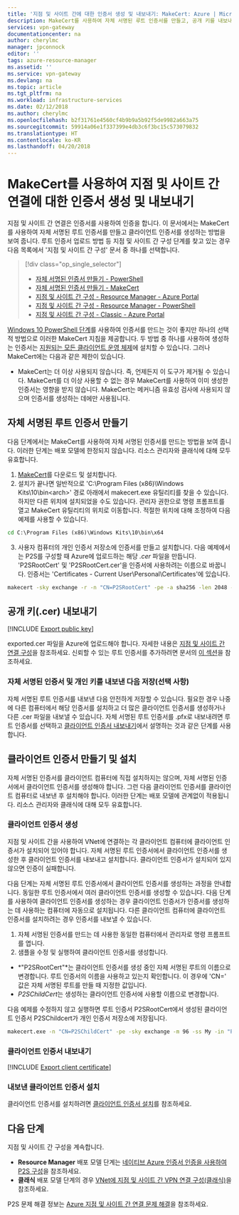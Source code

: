 ```yaml
---
title: '지점 및 사이트 간에 대한 인증서 생성 및 내보내기: MakeCert: Azure | Microsoft Docs'
description: MakeCert를 사용하여 자체 서명된 루트 인증서를 만들고, 공개 키를 내보내고, 클라이언트 인증서를 생성합니다.
services: vpn-gateway
documentationcenter: na
author: cherylmc
manager: jpconnock
editor: ''
tags: azure-resource-manager
ms.assetid: ''
ms.service: vpn-gateway
ms.devlang: na
ms.topic: article
ms.tgt_pltfrm: na
ms.workload: infrastructure-services
ms.date: 02/12/2018
ms.author: cherylmc
ms.openlocfilehash: b2f31761e4560cf4b9b9a5b92f5de9982a663a75
ms.sourcegitcommit: 59914a06e1f337399e4db3c6f3bc15c573079832
ms.translationtype: HT
ms.contentlocale: ko-KR
ms.lasthandoff: 04/20/2018
---
```

# <a name="generate-and-export-certificates-for-point-to-site-connections-using-makecert"></a>MakeCert를 사용하여 지점 및 사이트 간 연결에 대한 인증서 생성 및 내보내기

지점 및 사이트 간 연결은 인증서를 사용하여 인증을 합니다. 이 문서에서는 MakeCert를 사용하여 자체 서명된 루트 인증서를 만들고 클라이언트 인증서를 생성하는 방법을 보여 줍니다. 루트 인증서 업로드 방법 등 지점 및 사이트 간 구성 단계를 찾고 있는 경우 다음 목록에서 '지점 및 사이트 간 구성' 문서 중 하나를 선택합니다.

> [!div class="op_single_selector"]
> * [자체 서명된 인증서 만들기 - PowerShell](vpn-gateway-certificates-point-to-site.md)
> * [자체 서명된 인증서 만들기 - MakeCert](vpn-gateway-certificates-point-to-site-makecert.md)
> * [지점 및 사이트 간 구성 - Resource Manager - Azure Portal](vpn-gateway-howto-point-to-site-resource-manager-portal.md)
> * [지점 및 사이트 간 구성 - Resource Manager - PowerShell](vpn-gateway-howto-point-to-site-rm-ps.md)
> * [지점 및 사이트 간 구성 - Classic - Azure Portal](vpn-gateway-howto-point-to-site-classic-azure-portal.md)
> 
> 

[Windows 10 PowerShell 단계](vpn-gateway-certificates-point-to-site.md)를 사용하여 인증서를 만드는 것이 좋지만 하나의 선택적 방법으로 이러한 MakeCert 지침을 제공합니다. 두 방법 중 하나를 사용하여 생성하는 인증서는 [지원되는 모든 클라이언트 운영 체제](vpn-gateway-howto-point-to-site-resource-manager-portal.md#faq)에 설치할 수 있습니다. 그러나 MakeCert에는 다음과 같은 제한이 있습니다.

* MakeCert는 더 이상 사용되지 않습니다. 즉, 언제든지 이 도구가 제거될 수 있습니다. MakeCert를 더 이상 사용할 수 없는 경우 MakeCert를 사용하여 이미 생성한 인증서는 영향을 받지 않습니다. MakeCert는 메커니즘 유효성 검사에 사용되지 않으며 인증서를 생성하는 데에만 사용됩니다.

## <a name="rootcert"></a>자체 서명된 루트 인증서 만들기

다음 단계에서는 MakeCert를 사용하여 자체 서명된 인증서를 만드는 방법을 보여 줍니다. 이러한 단계는 배포 모델에 한정되지 않습니다. 리소스 관리자와 클래식에 대해 모두 유효합니다.

1. [MakeCert](https://msdn.microsoft.com/library/windows/desktop/aa386968(v=vs.85).aspx)를 다운로드 및 설치합니다.
2. 설치가 끝나면 일반적으로 'C:\Program Files (x86)\Windows Kits\10\bin\<arch>' 경로 아래에서 makecert.exe 유틸리티를 찾을 수 있습니다. 하지만 다른 위치에 설치되었을 수도 있습니다. 관리자 권한으로 명령 프롬프트를 열고 MakeCert 유틸리티의 위치로 이동합니다. 적절한 위치에 대해 조정하여 다음 예제를 사용할 수 있습니다.

  ```cmd
  cd C:\Program Files (x86)\Windows Kits\10\bin\x64
  ```
3. 사용자 컴퓨터의 개인 인증서 저장소에 인증서를 만들고 설치합니다. 다음 예제에서는 P2S를 구성할 때 Azure에 업로드하는 해당 *.cer* 파일을 만듭니다. 'P2SRootCert' 및 'P2SRootCert.cer'을 인증서에 사용하려는 이름으로 바꿉니다. 인증서는 'Certificates - Current User\Personal\Certificates'에 있습니다.

  ```cmd
  makecert -sky exchange -r -n "CN=P2SRootCert" -pe -a sha256 -len 2048 -ss My
  ```

## <a name="cer"></a>공개 키(.cer) 내보내기

[!INCLUDE [Export public key](../../includes/vpn-gateway-certificates-export-public-key-include.md)]

exported.cer 파일을 Azure에 업로드해야 합니다. 자세한 내용은 [지점 및 사이트 간 연결 구성](vpn-gateway-howto-point-to-site-resource-manager-portal.md#uploadfile)을 참조하세요. 신뢰할 수 있는 루트 인증서를 추가하려면 문서의 [이 섹션](vpn-gateway-howto-point-to-site-resource-manager-portal.md#add)을 참조하세요.

### <a name="export-the-self-signed-certificate-and-private-key-to-store-it-optional"></a>자체 서명된 인증서 및 개인 키를 내보낸 다음 저장(선택 사항)

자체 서명된 루트 인증서를 내보낸 다음 안전하게 저장할 수 있습니다. 필요한 경우 나중에 다른 컴퓨터에서 해당 인증서를 설치하고 더 많은 클라이언트 인증서를 생성하거나 다른 .cer 파일을 내보낼 수 있습니다. 자체 서명된 루트 인증서를 .pfx로 내보내려면 루트 인증서를 선택하고 [클라이언트 인증서 내보내기](#clientexport)에서 설명하는 것과 같은 단계를 사용합니다.

## <a name="create-and-install-client-certificates"></a>클라이언트 인증서 만들기 및 설치

자체 서명된 인증서를 클라이언트 컴퓨터에 직접 설치하지는 않으며, 자체 서명된 인증서에서 클라이언트 인증서를 생성해야 합니다. 그런 다음 클라이언트 인증서를 클라이언트 컴퓨터로 내보낸 후 설치해야 합니다. 이러한 단계는 배포 모델에 관계없이 적용됩니다. 리소스 관리자와 클래식에 대해 모두 유효합니다.

### <a name="clientcert"></a>클라이언트 인증서 생성

지점 및 사이트 간을 사용하여 VNet에 연결하는 각 클라이언트 컴퓨터에 클라이언트 인증서가 설치되어 있어야 합니다. 자체 서명된 루트 인증서에서 클라이언트 인증서를 생성한 후 클라이언트 인증서를 내보내고 설치합니다. 클라이언트 인증서가 설치되어 있지 않으면 인증이 실패합니다. 

다음 단계는 자체 서명된 루트 인증서에서 클라이언트 인증서를 생성하는 과정을 안내합니다. 동일한 루트 인증서에서 여러 클라이언트 인증서를 생성할 수 있습니다. 다음 단계를 사용하여 클라이언트 인증서를 생성하는 경우 클라이언트 인증서가 인증서를 생성하는 데 사용하는 컴퓨터에 자동으로 설치됩니다. 다른 클라이언트 컴퓨터에 클라이언트 인증서를 설치하려는 경우 인증서를 내보낼 수 있습니다.
 
1. 자체 서명된 인증서를 만드는 데 사용한 동일한 컴퓨터에서 관리자로 명령 프롬프트를 엽니다.
2. 샘플을 수정 및 실행하여 클라이언트 인증서를 생성합니다.
  * *"P2SRootCert"*는 클라이언트 인증서를 생성 중인 자체 서명된 루트의 이름으로 변경합니다. 루트 인증서의 이름을 사용하고 있는지 확인합니다. 이 경우에 'CN=' 값은 자체 서명된 루트를 만들 때 지정한 값입니다.
  * *P2SChildCert*는 생성하는 클라이언트 인증서에 사용할 이름으로 변경합니다.

  다음 예제를 수정하지 않고 실행하면 루트 인증서 P2SRootCert에서 생성된 클라이언트 인증서 P2SChildcert가 개인 인증서 저장소에 저장됩니다.

  ```cmd
  makecert.exe -n "CN=P2SChildCert" -pe -sky exchange -m 96 -ss My -in "P2SRootCert" -is my -a sha256
  ```

### <a name="clientexport"></a>클라이언트 인증서 내보내기

[!INCLUDE [Export client certificate](../../includes/vpn-gateway-certificates-export-client-cert-include.md)]

### <a name="install"></a>내보낸 클라이언트 인증서 설치

클라이언트 인증서를 설치하려면 [클라이언트 인증서 설치](point-to-site-how-to-vpn-client-install-azure-cert.md)를 참조하세요.

## <a name="next-steps"></a>다음 단계

지점 및 사이트 간 구성을 계속합니다. 

* **Resource Manager** 배포 모델 단계는 [네이티브 Azure 인증서 인증을 사용하여 P2S 구성](vpn-gateway-howto-point-to-site-resource-manager-portal.md)을 참조하세요.
* **클래식** 배포 모델 단계의 경우 [VNet에 지점 및 사이트 간 VPN 연결 구성(클래식)](vpn-gateway-howto-point-to-site-classic-azure-portal.md)을 참조하세요.

P2S 문제 해결 정보는 [Azure 지점 및 사이트 간 연결 문제 해결](vpn-gateway-troubleshoot-vpn-point-to-site-connection-problems.md)을 참조하세요.